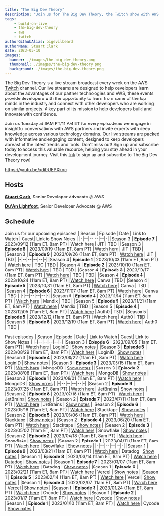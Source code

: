 ```yaml
---
title: "The Big Dev Theory"
description: "Join us for The Big Dev Theory, the Twitch show with AWS partners with specialized knowledge in various areas of technology to provide informative and engaging live streams that help developers stay up-to-date with the latest trends and tools"
tags:
    - build-on-live
    - the-big-dev-theory
    - aws
    - twitch
authorGithubAlias: bigevilbeard
authorName: Stuart Clark
date: 2023-05-10
images:
  banner: ./images/the-big-dev-theory.png
  thumbnail: ./images/the-big-dev-theory.png
  background: ./images/the-big-dev-theory.png
---
```


 The Big Dev Theory is a live stream broadcast every week on the AWS [Twitch](https://twitch.tv/aws) channel. Our live streams are designed to help developers learn about the advantages of our partner technologies and AWS, these events provide developers with the opportunity to learn from some of the top minds in the industry and connect with other developers who are working on similar projects. A key part of its mission to help developers build and innovate with confidence.

Join us Tuesday at 8AM PT/11 AM ET for every episode as we engage in insightful conversations with AWS partners and invite experts with deep knowledge across various technology domains. Our live streams are packed with informative and engaging content, designed to keep developers abreast of the latest trends and tools. Don't miss out! Sign up and subscribe today to access this valuable resource, helping you stay ahead in your development journey. Visit this [link](https://subscribethebigdevtheory.splashthat.com/) to sign up and subscribe to The Big Dev Theory now!

https://youtu.be/xdiDUEPXkoc

## Hosts

[**Stuart Clark**](https://twitter.com/bigevilbeard), Senior Developer Advocate @ AWS

[**Du'An Lightfoot**](https://twitter.com/labeveryday), Senior Developer Advocate @ AWS


## Schedule


Join us for our upcoming episodes!
| Season | Episode | Date | Link to Watch | Guest| Link to Show Notes |
|-|--|--|--|--|-|
|Season 3 | **Episode 7** | 2023/09/12 (11am ET, 8am PT) | [Watch here](https://www.twitch.tv/aws/) | JIT | TBD |
|Season 3 | **Episode 8** | 2023/09/19 (11am ET, 8am PT) | [Watch here](https://www.twitch.tv/aws/) | JIT | TBD |
|Season 3 | **Episode 9** | 2023/09/26 (11am ET, 8am PT) | [Watch here](https://www.twitch.tv/aws/) | JIT | TBD |
|-|--|--|--|--|-|
|Season 4 | **Episode 1** | 2023/10/03 (11am ET, 8am PT) | [Watch here](https://www.twitch.tv/aws/) | TBC | TBD |
|Season 4 | **Episode 2** | 2023/10/10 (11am ET, 8am PT) | [Watch here](https://www.twitch.tv/aws/) | TBC | TBD |
|Season 4 | **Episode 3** | 2023/10/17 (11am ET, 8am PT) | [Watch here](https://www.twitch.tv/aws/) | TBC | TBD |
|Season 4 | **Episode 4** | 2023/10/24 (11am ET, 8am PT) | [Watch here](https://www.twitch.tv/aws/) | Canva | TBD |
|Season 4 | **Episode 5** | 2023/10/31 (11am ET, 8am PT) | [Watch here](https://www.twitch.tv/aws/) | Canva | TBD |
|Season 4 | **Episode 6** | 2023/11/07 (11am ET, 8am PT) | [Watch here](https://www.twitch.tv/aws/) | Canva | TBD |
|-|--|--|--|--|-|
|Season 5 | **Episode 4** | 2023/11/14 (11am ET, 8am PT) | [Watch here](https://www.twitch.tv/aws/) | Mendix | TBD |
|Season 5 | **Episode 5** | 2023/11/21 (11am ET, 8am PT) | [Watch here](https://www.twitch.tv/aws/) | Mendix | TBD |
|Season 5 | **Episode 4** | 2023/12/05 (11am ET, 8am PT) | [Watch here](https://www.twitch.tv/aws/) | Auth0 | TBD |
|Season 5 | **Episode 5** | 2023/12/12 (11am ET, 8am PT) | [Watch here](https://www.twitch.tv/aws/) | Auth0 | TBD |
|Season 5 | **Episode 6** | 2023/12/19 (11am ET, 8am PT) | [Watch here](https://www.twitch.tv/aws/) | Auth0 | TBD |

Past episodes
| Season | Episode | Date | Link to Watch | Guest| Link to Show Notes |
|-|--|--|--|--|-|
|Season 3 | **Episode 6** | 2023/09/05 (11am ET, 8am PT) | [Watch here](https://www.twitch.tv/videos/1918449852) | LoginID | [Show notes](/livestreams/the-big-dev-theory/2023-09-05) |
|Season 3 | **Episode 5** | 2023/08/29 (11am ET, 8am PT) | [Watch here](https://www.twitch.tv/videos/1911734242) | LoginID | [Show notes](/livestreams/the-big-dev-theory/2023-08-29) |
|Season 3 | **Episode 4** | 2023/08/22 (11am ET, 8am PT) | [Watch here](https://www.twitch.tv/videos/1906303935) | LoginID | [Show notes](/livestreams/the-big-dev-theory/2023-08-22) |
|Season 3 | **Episode 3** | 2023/08/15 (11am ET, 8am PT) | [Watch here](https://www.twitch.tv/videos/1900160060) | MongoDB | [Show notes](/livestreams/the-big-dev-theory/2023-08-15) |
|Season 3 | **Episode 2** | 2023/08/08 (11am ET, 8am PT) | [Watch here](https://www.twitch.tv/videos/1896908029) | MongoDB | [Show notes](/livestreams/the-big-dev-theory/2023-08-08) |
|Season 3 | **Episode 1** | 2023/08/01 (11am ET, 8am PT) | [Watch here](https://www.twitch.tv/videos/1887392666) | MongoDB | [Show notes](/livestreams/the-big-dev-theory/2023-08-01) |
|-|--|--|--|--|-|
|Season 2 | **Episode 9** | 2023/07/25 (11am ET, 8am PT) | [Watch here](https://www.twitch.tv/videos/1882050229) | JetBrains | [Show notes](/livestreams/the-big-dev-theory/2023-07-25) |
|Season 2 | **Episode 8** | 2023/07/18 (11am ET, 8am PT) | [Watch here](https://www.twitch.tv/videos/1875882155) | JetBrains | [Show notes](/livestreams/the-big-dev-theory/2023-07-18) |
|Season 2 | **Episode 7** | 2023/07/11 (11am ET, 8am PT) | [Watch here](https://www.twitch.tv/videos/1869833405) | JetBrains | [Show notes](/livestreams/the-big-dev-theory/2023-07-11) |
|Season 2 | **Episode 6** | 2023/05/16 (11am ET, 8am PT) | [Watch here](https://www.twitch.tv/videos/1821487954) | Stacktape | [Show notes](/livestreams/the-big-dev-theory/2023-05-16) |
|Season 2 | **Episode 5** | 2023/06/06 (11am ET, 8am PT) | [Watch here](https://www.twitch.tv/videos/1839973932) | Stacktape | [Show notes](/livestreams/the-big-dev-theory/2023-06-06) |
|Season 2 | **Episode 4** | 2023/06/20 (11am ET, 8am PT) | [Watch here](https://www.twitch.tv/videos/1851832780) | Stacktape | [Show notes](/livestreams/the-big-dev-theory/2023-06-20) |
|Season 2 | **Episode 3** | 2023/05/02 (11am ET, 8am PT) | [Watch here](https://www.twitch.tv/videos/1810223487) | Snowflake | [Show notes](/livestreams/the-big-dev-theory/2023-05-02) |
|Season 2 | **Episode 2** | 2023/04/18 (11am ET, 8am PT) | [Watch here](https://www.twitch.tv/videos/1797793882) | Snowflake | [Show notes](/livestreams/the-big-dev-theory/2023-04-18) |
|Season 2 | **Episode 1** | 2023/04/11 (11am ET, 8am PT) | [Watch here](https://www.twitch.tv/videos/1791544011) | Snowflake | [Show notes](/livestreams/the-big-dev-theory/2023-04-11) |
|-|--|--|--|--|-|
|Season 1 | **Episode 9** | 2023/03/21 (11am ET, 8am PT) | [Watch here](https://www.twitch.tv/videos/1777973888) | Datadog | [Show notes](/livestreams/the-big-dev-theory/2023-03-21) |
|Season 1 | **Episode 8** | 2023/03/14 (11am ET, 8am PT) | [Watch here](https://www.twitch.tv/videos/1777964452) | Datadog | [Show notes](/livestreams/the-big-dev-theory/2023-03-14) |
|Season 1 | **Episode 7** | 2023/03/07 (11am ET, 8am PT) | [Watch here](https://www.twitch.tv/videos/1777977174) | Datadog | [Show notes](/livestreams/the-big-dev-theory/2023-03-07) |
|Season 1 | **Episode 6** | 2023/02/21 (11am ET, 8am PT) | [Watch here](https://www.twitch.tv/videos/1777986027) | Vercel | [Show notes](/livestreams/the-big-dev-theory/2023-02-21) |
|Season 1 | **Episode 5** | 2023/02/14 (11am ET, 8am PT) | [Watch here](https://www.twitch.tv/videos/1777992194) | Vercel | [Show notes](/livestreams/the-big-dev-theory/2023-02-14) |
|Season 1 | **Episode 4** | 2023/02/07 (11am ET, 8am PT) | [Watch here](https://www.twitch.tv/videos/1777989080) | Vercel | [Show notes](/livestreams/the-big-dev-theory/2023-02-07) |
|Season 1 | **Episode 3** | 2023/01/24 (11am ET, 8am PT) | [Watch here](https://www.twitch.tv/videos/1778034293) | Cycode | [Show notes](/livestreams/the-big-dev-theory/2023-01-24) |
|Season 1 | **Episode 2** | 2023/01/17 (11am ET, 8am PT) | [Watch here](https://www.twitch.tv/videos/1778034229) | Cycode | [Show notes](/livestreams/the-big-dev-theory/2023-01-17) |
|Season 1 | **Episode 1** | 2023/01/10 (11am ET, 8am PT) | [Watch here](https://www.twitch.tv/videos/1778017615) | Cycode | [Show notes](/livestreams/the-big-dev-theory/2023-01-10) |

